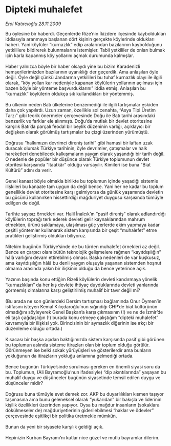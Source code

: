 # Dipteki muhalefet

*Erol Katırcıoğlu 28.11.2009*

<div class="taraf_structure_2col_1zq">
<div class="margen_n">



 <p>Bu öylesine bir haberdi. Geçenlerde Rize’nin İkizdere ilçesinde kayboldukları iddiasıyla aranmaya başlanan dört kişinin gerçekte köylerinde oldukları haberi. Yani köylüler “kurnazlık” edip aralarından bazılarının kaybolduğunu yetkililere bildirerek bulunmalarını istemişler. Tabii yetkililer de onları bulmak için karla kapanmış köy yollarını açmak durumunda kalmışlar. <br/><br/>Haber yalnızca böyle bir haber olsaydı yine bu bizim Karadenizli hemşerilerimizden bazılarının uyanıklığı der geçerdik. Ama anlaşılan öyle değil. Öyle değil çünkü Jandarma yetkilileri bu tuhaf kurnazlık olayı ile ilgili olarak, “köy yolları kar nedeniyle kapanan köylülerin yollarının açılması için bazen böyle bir yönteme başvurduklarını” iddia etmiş. Anlaşılan bu “kurnazlık” köylülerin oldukça sık kullandıkları bir yöntemmiş. <br/><br/>Bu ülkenin neden Batı ülkelerine benzemediği ile ilgili tartışmalar eskiden daha çok yapılırdı. Uzun zaman, özellikle sol cenahta, “Asya Tipi Üretim Tarzı” gibi teorik önermeler çerçevesinde Doğu ile Batı tarihi arasındaki benzerlik ve farklar ele alınmıştı. Doğu’da mutlak bir devlet otoritesine karşılık Batı’da parçalı feodal bir beylik düzeninin varlığı, açıklayıcı bir değişken olarak görülmüş tartışmalar bu çizgi üzerinden yürümüştü. <br/><br/>Doğrusu “halkımızın devrimci direniş tarihi” gibi hamasi bir laftan uzak duracak olursak Türkiye tarihinin, öyle devrimler, çatışmalar ve halk hareketleri denebilecek kalkışmaların yaygın olarak yaşandığı bir tarih değil. O nedenle de popüler bir düşünce olarak Türkiye toplumunun devlet otoritesi karşısında “itaatkâr” olduğu varsayılır. Kimileri ise buna “Biat Kültürü” adını da verir. <br/><br/>Genel kanaat böyle olmakla birlikte bu toplumun içinde yaşadığı sistemle ilişkileri bu kanaate tam uygun da değil bence. Yani her ne kadar bu toplum genellikle devlet otoritesine karşı gelmiyorsa da günlük yaşamında devletin bu gücünü kullanırken hissettirdiği mağduriyet duygusu karşısında tümüyle edilgen de değil. <br/><br/>Tarihte sayısız örnekleri var. Halil İnalcık’ın “pasif direniş” olarak adlandırdığı köylülerin toprağı terk ederek devleti gelir kaynaklarından mahrum etmekten, ürünü saklamaya, ulaşılması güç yerlerde ekim yapmaya kadar çeşitli yöntemler kullanarak sistem karşısında bir çeşit “muhalefet” etme pratikleri geliştirmiş oldukları biliyoruz. <br/><br/>Nitekim bugünün Türkiye’sinde de bu türden muhalefet örnekleri az değil. Bence en çarpıcı olanı bütün teknolojik gelişmelere rağmen “kayıtdışılığın” hâlâ varlığını devam ettirebilmiş olması. Başka nedenleri de var kuşkusuz, ama kayıtdışılığın hâlâ bu denli yaygın oluşuyla yaşanan sistemden hoşnut olmama arasında yakın bir ilişkinin olduğu da bence yeterince açık. <br/><br/>Yazının başında konu ettiğim Rizeli köylülerin devleti kandırmaya yönelik “kurnazlıkları” da her kış devlete ihtiyaç duyduklarında devleti yanlarında görmemiş olmalarına karşı geliştirilmiş muhalif bir tavır değil mi? <br/><br/>(Bu arada ne son günlerdeki Dersim tartışması bağlamında Onur Öymen’in istifasını isteyen Kemal Kılıçdaroğlu’nun sığındığı CHP’de biat kültürünün olmadığını söyleyerek Genel Başkan’a karşı çıkmasının (!) ve ne de İzmir’de eli taşlı çağdaşlığın (!) burada konu etmeye çalıştığım “dipteki muhalefet” kavramıyla bir ilişkisi yok. Birincisinin bir aymazlık diğerinin ise ırkçı bir düzenleme olduğu ortada.) <br/><br/>Kısacası bir başka açıdan baktığımızda sistem karşısında pasif gibi görünen bu toplumun aslında sisteme itirazları olan bir toplum olduğu görülür. Görünmeyen ise belki sokak yürüyüşleri ve gösterilerdir ama bunların yokluğunun da itirazların yokluğu anlamına gelmediği ortada. <br/><br/>Bence bugünün Türkiye’sinde sorulması gereken en önemli siyasi soru da bu. Toplumun, (Ali Bayramoğlu’nun ifadesiyle) “dip akıntılarında” yaşayan bu muhalif duygu ve düşünceler bugünün siyasetinde temsil edilen duygu ve düşünceler midir? <br/><br/>Doğrusu buna tümüyle evet demek zor. AKP bu duyarlılıkları kısmen taşıyor taşımasına ama bunu geleneksel olarak “yukarıdan” bir bakışla ve liderinin kişilik özellikleri üzerinden yapıyor. Oysa bu mağdur insanların (sokaklara dökülmeseler de) mağduriyetlerinin giderilebilmesi “haklar ve ödevler” çerçevesinde eşitlikçi bir politika üretmekle mümkün. <br/><br/>Bunun da yeni bir siyasete karşılık geldiği açık. <br/><br/>Hepinizin Kurban Bayramı’nı kutlar nice güzel ve mutlu bayramlar dilerim.</p>
<br/>
<br/>
<br/>



<br/>


<div id="taraf_not">
</div>

</div>


</div>
